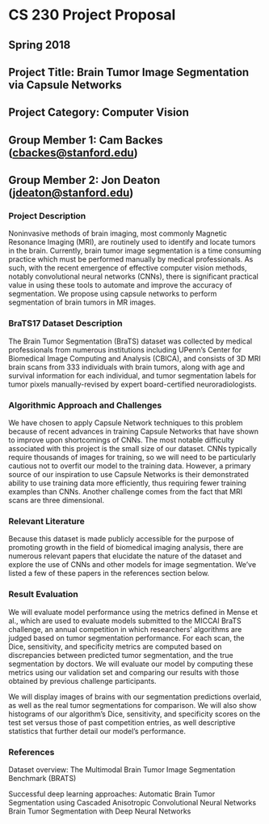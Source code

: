 # CS 230 Project Proposal
## Spring 2018

## Project Title: Brain Tumor Image Segmentation via Capsule Networks
## Project Category: Computer Vision
## Group Member 1: Cam Backes (cbackes@stanford.edu)
## Group Member 2: Jon Deaton (jdeaton@stanford.edu)

### Project Description
Noninvasive methods of brain imaging, most commonly Magnetic Resonance Imaging (MRI), are routinely
used to identify and locate tumors in the brain. Currently, brain tumor image segmentation is a 
time consuming practice which must be performed manually by medical professionals. As such, with
the recent emergence of effective computer vision methods, notably convolutional neural networks 
(CNNs), there is significant practical value in using these tools to automate and improve the 
accuracy of segmentation. We propose using capsule networks to perform segmentation of brain 
tumors in MR images.

### BraTS17 Dataset Description
The Brain Tumor Segmentation (BraTS) dataset was collected by medical professionals from numerous 
institutions including UPenn’s Center for Biomedical Image Computing and Analysis (CBICA), and 
consists of 3D MRI brain scans from 333 individuals with brain tumors, along with age and survival 
information for each individual, and tumor segmentation labels for tumor pixels manually-revised 
by expert board-certified neuroradiologists.

### Algorithmic Approach and Challenges
We have chosen to apply Capsule Network techniques to this problem because of recent advances in 
training Capsule Networks that have shown to improve upon shortcomings of CNNs. The most notable 
difficulty associated with this project is the small size of our dataset. CNNs typically require 
thousands of images for training, so we will need to be particularly cautious not to overfit our 
model to the training data. However, a primary source of our inspiration to use Capsule Networks 
is their demonstrated ability to use training data more efficiently, thus requiring fewer training 
examples than CNNs. Another challenge comes from the fact that MRI scans are three dimensional.

### Relevant Literature
Because this dataset is made publicly accessible for the purpose of promoting growth in the field of 
biomedical imaging analysis, there are numerous relevant papers that elucidate the nature of 
the dataset and explore the use of CNNs and other models for image segmentation. We’ve listed a 
few of these papers in the references section below.

### Result Evaluation
We will evaluate model performance using the metrics defined in Mense et al., which are used to 
evaluate models submitted to the MICCAI BraTS challenge, an annual competition in which 
researchers’ algorithms are judged based on tumor segmentation performance. For each scan, the 
Dice, sensitivity, and specificity metrics are computed based on discrepancies between predicted 
tumor segmentation, and the true segmentation by doctors. We will evaluate our model by computing 
these metrics using our validation set and comparing our results with those obtained by previous 
challenge participants.

We will display images of brains with our segmentation predictions overlaid, as well as the real 
tumor segmentations for comparison. We will also show histograms of our algorithm’s Dice, 
sensitivity, and specificity scores on the test set versus those of past competition entries, as 
well descriptive statistics that further detail our model’s performance.

### References
Dataset overview:
The Multimodal Brain Tumor Image Segmentation Benchmark (BRATS)

Successful deep learning approaches:
Automatic Brain Tumor Segmentation using Cascaded Anisotropic Convolutional Neural Networks
Brain Tumor Segmentation with Deep Neural Networks
